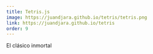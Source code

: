 ```yaml
---
title: Tetris.js
image: https://juandjara.github.io/tetris/tetris.png
link: https://juandjara.github.io/tetris
order: 9
---
```


El clásico inmortal
